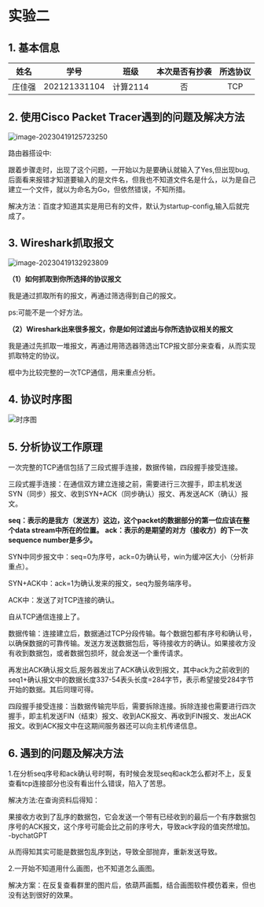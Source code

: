# 实验二

## 1. 基本信息

|  姓名  |     学号     |   班级   | 本次是否有抄袭 | 所选协议 |
| :----: | :----------: | :------: | :------------: | :------: |
| 庄佳强 | 202121331104 | 计算2114 |       否       |   TCP    |

## 2. 使用Cisco Packet Tracer遇到的问题及解决方法

![image-20230419125723250](https://raw.githubusercontent.com/laobaz/tuba/master/image-20230419125723250.png)

路由器搭设中:

跟着步骤走时，出现了这个问题，一开始以为是要确认就输入了Yes,但出现bug,后面看来报错才知道要输入的是文件名，但我也不知道文件名是什么，以为是自己建立一个文件，就以为命名为Go，但依然错误，不知所措。

解决方法：百度才知道其实是用已有的文件，默认为startup-config,输入后就完成了。



## 3. Wireshark抓取报文

![image-20230419132923809](https://raw.githubusercontent.com/laobaz/tuba/master/image-20230419132923809.png)



**（1）如何抓取到你所选择的协议报文**

我是通过抓取所有的报文，再通过筛选得到自己的报文。

ps:可能不是一个好方法。

**（2）Wireshark出来很多报文，你是如何过滤出与你所选协议相关的报文**

我是通过先抓取一堆报文，再通过用筛选器筛选出TCP报文部分来查看，从而实现抓取特定的协议。



框中为比较完整的一次TCP通信，用来重点分析。

## 4. 协议时序图

![时序图](https://raw.githubusercontent.com/laobaz/tuba/master/%E6%97%B6%E5%BA%8F%E5%9B%BE.png)



## 5. 分析协议工作原理

一次完整的TCP通信包括了三段式握手连接，数据传输，四段握手接受连接。

三段式握手连接：在通信双方建立连接之前，需要进行三次握手，即主机发送SYN（同步）报文、收到SYN+ACK（同步确认）报文、再发送ACK（确认）报文。

**seq：表示的是我方（发送方）这边，这个packet的数据部分的第一位应该在整个data stream中所在的位置。**
        **ack：表示的是期望的对方（接收方）的下一次sequence number是多少。**

SYN中同步报文中：seq=0为序号，ack=0为确认号，win为缓冲区大小（分析非重点）。

SYN+ACK中：ack=1为确认发来的报文，seq为服务端序号。

ACK中：发送了对TCP连接的确认。

自从TCP通信连接上了。

数据传输：连接建立后，数据通过TCP分段传输。每个数据包都有序号和确认号，以确保数据的可靠传输。发送方发送数据包后，等待接收方的确认。如果接收方没有收到数据包，或者数据包损坏，就会发送一个重传请求。

再发出ACK确认报文后,服务器发出了ACK确认收到报文，其中ack为之前收到的seq1+确认报文中的数据长度337-54表头长度=284字节，表示希望接受284字节开始的数据。其后同理可得。

 四段握手接受连接：当数据传输完毕后，需要拆除连接。拆除连接也需要进行四次握手，即主机发送FIN（结束）报文、收到ACK报文、再收到FIN报文、发出ACK报文。收到ACK报文中在这期间服务器还可以向主机传递信息。





## 6. 遇到的问题及解决方法

1.在分析seq序号和ack确认号时啊，有时候会发现seq和ack怎么都对不上，反复查看tcp连接部分也没有看出什么错误，陷入了苦思。

解决方法:在查询资料后得知：

果接收方收到了乱序的数据包，它会发送一个带有已经收到的最后一个有序数据包序号的ACK报文，这个序号可能会比之前的序号大，导致ack字段的值突然增加。 -bychatGPT

从而得知其实可能是数据包乱序到达，导致全部抛弃，重新发送导致。

2.一开始不知道用什么画图，也不知道怎么画图。

解决方案：在反复查看群里的图片后，依葫芦画瓢，结合画图软件模仿着来，但也没有达到很好的效果。